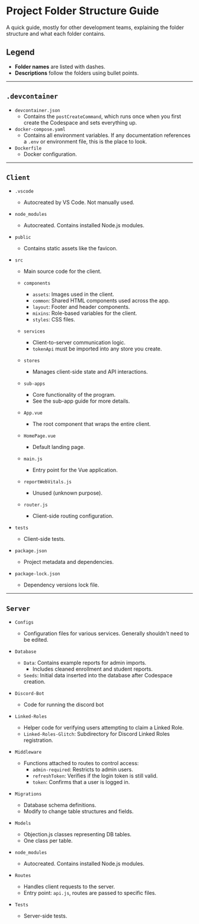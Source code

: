 # Project Folder Structure Guide

A quick guide, mostly for other development teams, explaining the folder structure and what each folder contains.

## Legend

- **Folder names** are listed with dashes.
- **Descriptions** follow the folders using bullet points.

---

## `.devcontainer`

- `devcontainer.json`
  - Contains the `postCreateCommand`, which runs once when you first create the Codespace and sets everything up.
- `docker-compose.yaml`
  - Contains all environment variables. If any documentation references a `.env` or environment file, this is the place to look.
- `Dockerfile`
  - Docker configuration.

---

## `Client`

- `.vscode`
  - Autocreated by VS Code. Not manually used.
- `node_modules`
  - Autocreated. Contains installed Node.js modules.
- `public`
  - Contains static assets like the favicon.
- `src`
  - Main source code for the client.

  - `components`
    - `assets`: Images used in the client.
    - `common`: Shared HTML components used across the app.
    - `layout`: Footer and header components.
    - `mixins`: Role-based variables for the client.
    - `styles`: CSS files.

  - `services`
    - Client-to-server communication logic.
    - `tokenApi` must be imported into any store you create.

  - `stores`
    - Manages client-side state and API interactions.

  - `sub-apps`
    - Core functionality of the program.
    - See the sub-app guide for more details.

  - `App.vue`
    - The root component that wraps the entire client.

  - `HomePage.vue`
    - Default landing page.

  - `main.js`
    - Entry point for the Vue application.

  - `reportWebVitals.js`
    - Unused (unknown purpose).

  - `router.js`
    - Client-side routing configuration.

- `tests`
  - Client-side tests.

- `package.json`
  - Project metadata and dependencies.

- `package-lock.json`
  - Dependency versions lock file.

---

## `Server`

- `Configs`
  - Configuration files for various services. Generally shouldn't need to be edited.

- `Database`
  - `Data`: Contains example reports for admin imports.  
    - Includes cleaned enrollment and student reports.
  - `Seeds`: Initial data inserted into the database after Codespace creation.

- `Discord-Bot`
  - Code for running the discord bot

- `Linked-Roles`
  - Helper code for verifying users attempting to claim a Linked Role.
  - `Linked-Roles-Glitch`: Subdirectory for Discord Linked Roles registration.

- `Middleware`
  - Functions attached to routes to control access:
    - `admin-required`: Restricts to admin users.
    - `refreshToken`: Verifies if the login token is still valid.
    - `token`: Confirms that a user is logged in.

- `Migrations`
  - Database schema definitions.
  - Modify to change table structures and fields.

- `Models`
  - Objection.js classes representing DB tables.
  - One class per table.

- `node_modules`
  - Autocreated. Contains installed Node.js modules.

- `Routes`
  - Handles client requests to the server.
  - Entry point: `api.js`, routes are passed to specific files.

- `Tests`
  - Server-side tests.
